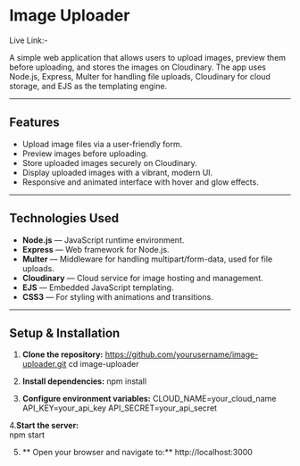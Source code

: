 # Image Uploader

Live Link:- 

A simple web application that allows users to upload images, preview them before uploading, and stores the images on Cloudinary. The app uses Node.js, Express, Multer for handling file uploads, Cloudinary for cloud storage, and EJS as the templating engine.

---

## Features

- Upload image files via a user-friendly form.
- Preview images before uploading.
- Store uploaded images securely on Cloudinary.
- Display uploaded images with a vibrant, modern UI.
- Responsive and animated interface with hover and glow effects.

---

## Technologies Used

- **Node.js** — JavaScript runtime environment.
- **Express** — Web framework for Node.js.
- **Multer** — Middleware for handling multipart/form-data, used for file uploads.
- **Cloudinary** — Cloud service for image hosting and management.
- **EJS** — Embedded JavaScript templating.
- **CSS3** — For styling with animations and transitions.

---

## Setup & Installation

1. **Clone the repository:**
https://github.com/yourusername/image-uploader.git
   cd image-uploader
2. 	**Install dependencies:**
    npm install

3. **Configure environment variables:**
    CLOUD_NAME=your_cloud_name
API_KEY=your_api_key
API_SECRET=your_api_secret

4.**Start the server:**   
    npm start

5. ** Open your browser and navigate to:** 
 http://localhost:3000    
